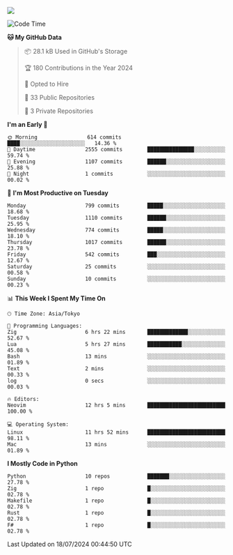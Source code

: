![](https://komarev.com/ghpvc/?username=kitagawa-hr)

<!--START_SECTION:waka-->
![Code Time](http://img.shields.io/badge/Code%20Time-950%20hrs%2020%20mins-blue)

**🐱 My GitHub Data** 

> 📦 28.1 kB Used in GitHub's Storage 
 > 
> 🏆 180 Contributions in the Year 2024
 > 
> 💼 Opted to Hire
 > 
> 📜 33 Public Repositories 
 > 
> 🔑 3 Private Repositories 
 > 
**I'm an Early 🐤** 

```text
🌞 Morning                614 commits         ████░░░░░░░░░░░░░░░░░░░░░   14.36 % 
🌆 Daytime                2555 commits        ███████████████░░░░░░░░░░   59.74 % 
🌃 Evening                1107 commits        ██████░░░░░░░░░░░░░░░░░░░   25.88 % 
🌙 Night                  1 commits           ░░░░░░░░░░░░░░░░░░░░░░░░░   00.02 % 
```
📅 **I'm Most Productive on Tuesday** 

```text
Monday                   799 commits         █████░░░░░░░░░░░░░░░░░░░░   18.68 % 
Tuesday                  1110 commits        ██████░░░░░░░░░░░░░░░░░░░   25.95 % 
Wednesday                774 commits         █████░░░░░░░░░░░░░░░░░░░░   18.10 % 
Thursday                 1017 commits        ██████░░░░░░░░░░░░░░░░░░░   23.78 % 
Friday                   542 commits         ███░░░░░░░░░░░░░░░░░░░░░░   12.67 % 
Saturday                 25 commits          ░░░░░░░░░░░░░░░░░░░░░░░░░   00.58 % 
Sunday                   10 commits          ░░░░░░░░░░░░░░░░░░░░░░░░░   00.23 % 
```


📊 **This Week I Spent My Time On** 

```text
🕑︎ Time Zone: Asia/Tokyo

💬 Programming Languages: 
Zig                      6 hrs 22 mins       █████████████░░░░░░░░░░░░   52.67 % 
Lua                      5 hrs 27 mins       ███████████░░░░░░░░░░░░░░   45.08 % 
Bash                     13 mins             ░░░░░░░░░░░░░░░░░░░░░░░░░   01.89 % 
Text                     2 mins              ░░░░░░░░░░░░░░░░░░░░░░░░░   00.33 % 
log                      0 secs              ░░░░░░░░░░░░░░░░░░░░░░░░░   00.03 % 

🔥 Editors: 
Neovim                   12 hrs 5 mins       █████████████████████████   100.00 % 

💻 Operating System: 
Linux                    11 hrs 52 mins      █████████████████████████   98.11 % 
Mac                      13 mins             ░░░░░░░░░░░░░░░░░░░░░░░░░   01.89 % 
```

**I Mostly Code in Python** 

```text
Python                   10 repos            ███████░░░░░░░░░░░░░░░░░░   27.78 % 
Zig                      1 repo              █░░░░░░░░░░░░░░░░░░░░░░░░   02.78 % 
Makefile                 1 repo              █░░░░░░░░░░░░░░░░░░░░░░░░   02.78 % 
Rust                     1 repo              █░░░░░░░░░░░░░░░░░░░░░░░░   02.78 % 
F#                       1 repo              █░░░░░░░░░░░░░░░░░░░░░░░░   02.78 % 
```




 Last Updated on 18/07/2024 00:44:50 UTC
<!--END_SECTION:waka-->
